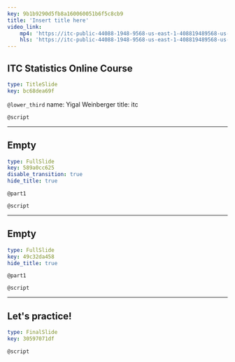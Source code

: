 ```yaml
---
key: 9b1b9290d5fb8a160060051b6f5c8cb9
title: 'Insert title here'
video_link:
    mp4: 'https://itc-public-44088-1948-9568-us-east-1-408819489568-us-east-1.s3.amazonaws.com/input/Introduction_online_course.mp4'
    hls: 'https://itc-public-44088-1948-9568-us-east-1-408819489568-us-east-1.s3.amazonaws.com/output/hls/Introductiononlinecourse.m3u8'
---
```


## ITC Statistics Online Course

```yaml
type: TitleSlide
key: bc68dea69f
```

`@lower_third`
name: Yigal Weinberger
title: itc

`@script`


---

## Empty

```yaml
type: FullSlide
key: 589a0cc625
disable_transition: true
hide_title: true
```

`@part1`


`@script`


---

## Empty

```yaml
type: FullSlide
key: 49c32da458
hide_title: true
```

`@part1`


`@script`


---

## Let's practice!

```yaml
type: FinalSlide
key: 30597071df
```

`@script`
